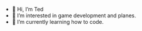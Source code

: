 - 👋 Hi, I’m Ted
- 👀 I’m interested in game development and planes.
- 🌱 I’m currently learning how to code.

<!---
tedrob17/tedrob17 is a ✨ special ✨ repository because its `README.md` (this file) appears on your GitHub profile.
You can click the Preview link to take a look at your changes.
--->

